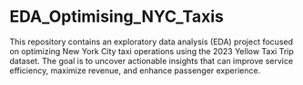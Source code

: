 # EDA_Optimising_NYC_Taxis
This repository contains an exploratory data analysis (EDA) project focused on optimizing New York City taxi operations using the 2023 Yellow Taxi Trip dataset. The goal is to uncover actionable insights that can improve service efficiency, maximize revenue, and enhance passenger experience.
